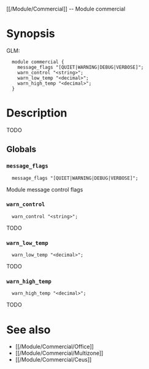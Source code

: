 [[/Module/Commercial]] -- Module commercial

# Synopsis

GLM:

~~~
  module commercial {
    message_flags "[QUIET|WARNING|DEBUG|VERBOSE]";
    warn_control "<string>";
    warn_low_temp "<decimal>";
    warn_high_temp "<decimal>";
  }
~~~

# Description

TODO

## Globals

### `message_flags`
~~~
  message_flags "[QUIET|WARNING|DEBUG|VERBOSE]";
~~~

Module message control flags

### `warn_control`
~~~
  warn_control "<string>";
~~~

TODO

### `warn_low_temp`
~~~
  warn_low_temp "<decimal>";
~~~

TODO

### `warn_high_temp`
~~~
  warn_high_temp "<decimal>";
~~~

TODO

# See also
* [[/Module/Commercial/Office]]
* [[/Module/Commercial/Multizone]]
* [[/Module/Commercial/Ceus]]

